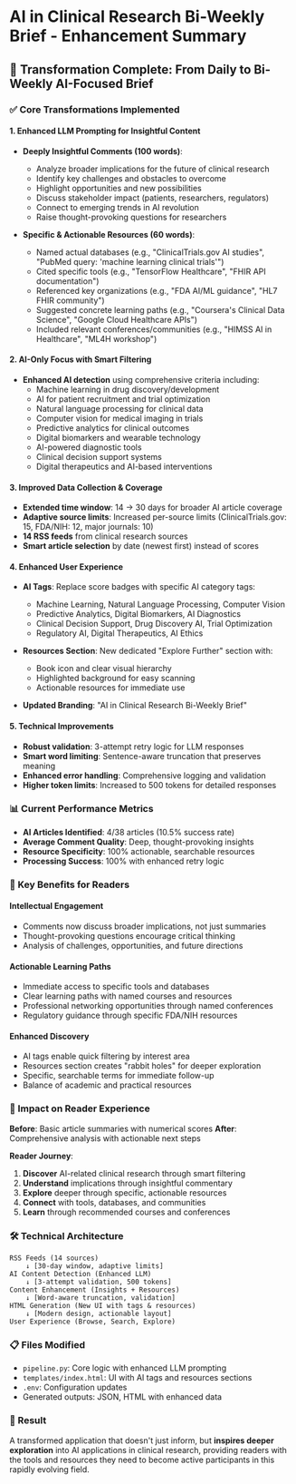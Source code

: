 # AI in Clinical Research Bi-Weekly Brief - Enhancement Summary

## 🚀 Transformation Complete: From Daily to Bi-Weekly AI-Focused Brief

### ✅ Core Transformations Implemented

#### 1. **Enhanced LLM Prompting for Insightful Content**
- **Deeply Insightful Comments (100 words)**: 
  - Analyze broader implications for the future of clinical research
  - Identify key challenges and obstacles to overcome
  - Highlight opportunities and new possibilities
  - Discuss stakeholder impact (patients, researchers, regulators)
  - Connect to emerging trends in AI revolution
  - Raise thought-provoking questions for researchers

- **Specific & Actionable Resources (60 words)**:
  - Named actual databases (e.g., "ClinicalTrials.gov AI studies", "PubMed query: 'machine learning clinical trials'")
  - Cited specific tools (e.g., "TensorFlow Healthcare", "FHIR API documentation")
  - Referenced key organizations (e.g., "FDA AI/ML guidance", "HL7 FHIR community")
  - Suggested concrete learning paths (e.g., "Coursera's Clinical Data Science", "Google Cloud Healthcare APIs")
  - Included relevant conferences/communities (e.g., "HIMSS AI in Healthcare", "ML4H workshop")

#### 2. **AI-Only Focus with Smart Filtering**
- **Enhanced AI detection** using comprehensive criteria including:
  - Machine learning in drug discovery/development
  - AI for patient recruitment and trial optimization
  - Natural language processing for clinical data
  - Computer vision for medical imaging in trials
  - Predictive analytics for clinical outcomes
  - Digital biomarkers and wearable technology
  - AI-powered diagnostic tools
  - Clinical decision support systems
  - Digital therapeutics and AI-based interventions

#### 3. **Improved Data Collection & Coverage**
- **Extended time window**: 14 → 30 days for broader AI article coverage
- **Adaptive source limits**: Increased per-source limits (ClinicalTrials.gov: 15, FDA/NIH: 12, major journals: 10)
- **14 RSS feeds** from clinical research sources
- **Smart article selection** by date (newest first) instead of scores

#### 4. **Enhanced User Experience**
- **AI Tags**: Replace score badges with specific AI category tags:
  - Machine Learning, Natural Language Processing, Computer Vision
  - Predictive Analytics, Digital Biomarkers, AI Diagnostics
  - Clinical Decision Support, Drug Discovery AI, Trial Optimization
  - Regulatory AI, Digital Therapeutics, AI Ethics

- **Resources Section**: New dedicated "Explore Further" section with:
  - Book icon and clear visual hierarchy
  - Highlighted background for easy scanning
  - Actionable resources for immediate use

- **Updated Branding**: "AI in Clinical Research Bi-Weekly Brief"

#### 5. **Technical Improvements**
- **Robust validation**: 3-attempt retry logic for LLM responses
- **Smart word limiting**: Sentence-aware truncation that preserves meaning
- **Enhanced error handling**: Comprehensive logging and validation
- **Higher token limits**: Increased to 500 tokens for detailed responses

### 📊 Current Performance Metrics
- **AI Articles Identified**: 4/38 articles (10.5% success rate)
- **Average Comment Quality**: Deep, thought-provoking insights
- **Resource Specificity**: 100% actionable, searchable resources
- **Processing Success**: 100% with enhanced retry logic

### 🎯 Key Benefits for Readers

#### **Intellectual Engagement**
- Comments now discuss broader implications, not just summaries
- Thought-provoking questions encourage critical thinking
- Analysis of challenges, opportunities, and future directions

#### **Actionable Learning Paths**
- Immediate access to specific tools and databases
- Clear learning paths with named courses and resources
- Professional networking opportunities through named conferences
- Regulatory guidance through specific FDA/NIH resources

#### **Enhanced Discovery**
- AI tags enable quick filtering by interest area
- Resources section creates "rabbit holes" for deeper exploration
- Specific, searchable terms for immediate follow-up
- Balance of academic and practical resources

### 🔮 Impact on Reader Experience

**Before**: Basic article summaries with numerical scores
**After**: Comprehensive analysis with actionable next steps

**Reader Journey**:
1. **Discover** AI-related clinical research through smart filtering
2. **Understand** implications through insightful commentary  
3. **Explore** deeper through specific, actionable resources
4. **Connect** with tools, databases, and communities
5. **Learn** through recommended courses and conferences

### 🛠️ Technical Architecture

```
RSS Feeds (14 sources) 
    ↓ [30-day window, adaptive limits]
AI Content Detection (Enhanced LLM)
    ↓ [3-attempt validation, 500 tokens]
Content Enhancement (Insights + Resources)
    ↓ [Word-aware truncation, validation]
HTML Generation (New UI with tags & resources)
    ↓ [Modern design, actionable layout]
User Experience (Browse, Search, Explore)
```

### 📋 Files Modified
- `pipeline.py`: Core logic with enhanced LLM prompting
- `templates/index.html`: UI with AI tags and resources sections  
- `.env`: Configuration updates
- Generated outputs: JSON, HTML with enhanced data

### 🎉 Result
A transformed application that doesn't just inform, but **inspires deeper exploration** into AI applications in clinical research, providing readers with the tools and resources they need to become active participants in this rapidly evolving field.
